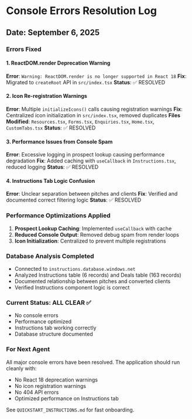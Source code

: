 # Console Errors Resolution Log

## Date: September 6, 2025

### Errors Fixed

#### 1. ReactDOM.render Deprecation Warning
**Error**: `Warning: ReactDOM.render is no longer supported in React 18`
**Fix**: Migrated to `createRoot` API in `src/index.tsx`
**Status**: ✅ RESOLVED

#### 2. Icon Re-registration Warnings  
**Error**: Multiple `initializeIcons()` calls causing registration warnings
**Fix**: Centralized icon initialization in `src/index.tsx`, removed duplicates
**Files Modified**: `Resources.tsx`, `Forms.tsx`, `Enquiries.tsx`, `Home.tsx`, `CustomTabs.tsx`
**Status**: ✅ RESOLVED

#### 3. Performance Issues from Console Spam
**Error**: Excessive logging in prospect lookup causing performance degradation
**Fix**: Added caching with `useCallback` in `Instructions.tsx`, reduced logging
**Status**: ✅ RESOLVED

#### 4. Instructions Tab Logic Confusion
**Error**: Unclear separation between pitches and clients
**Fix**: Verified and documented correct filtering logic
**Status**: ✅ RESOLVED

### Performance Optimizations Applied

1. **Prospect Lookup Caching**: Implemented `useCallback` with cache
2. **Reduced Console Output**: Removed debug spam from render loops  
3. **Icon Initialization**: Centralized to prevent multiple registrations

### Database Analysis Completed

- Connected to `instructions.database.windows.net`
- Analyzed Instructions table (6 records) and Deals table (163 records)
- Documented relationship between pitches and converted clients
- Verified Instructions component logic is correct

### Current Status: ALL CLEAR ✅

- No console errors
- Performance optimized
- Instructions tab working correctly
- Database structure documented

### For Next Agent

All major console errors have been resolved. The application should run cleanly with:
- No React 18 deprecation warnings
- No icon registration warnings  
- No 404 API errors
- Optimized performance on Instructions tab

See `QUICKSTART_INSTRUCTIONS.md` for fast onboarding.
